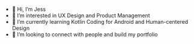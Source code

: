 - 👋 Hi, I’m Jess
- 👀 I’m interested in UX Design and Product Management
- 🌱 I’m currently learning Kotlin Coding for Android and Human-centered Design
- 💫 I’m looking to connect with people and build my portfolio

<!---
jessie2009/jessie2009 is a ✨ special ✨ repository because its `README.md` (this file) appears on your GitHub profile.
You can click the Preview link to take a look at your changes.
--->

